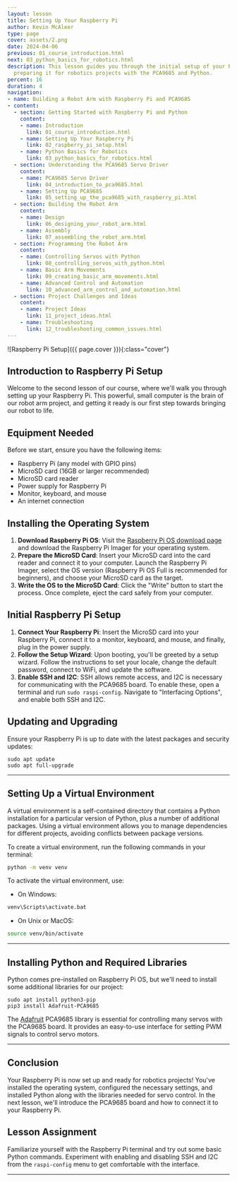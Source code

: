 ```yaml
---
layout: lesson
title: Setting Up Your Raspberry Pi
author: Kevin McAleer
type: page
cover: assets/2.png
date: 2024-04-06
previous: 01_course_introduction.html
next: 03_python_basics_for_robotics.html
description: This lesson guides you through the initial setup of your Raspberry Pi,
  preparing it for robotics projects with the PCA9685 and Python.
percent: 16
duration: 4
navigation:
- name: Building a Robot Arm with Raspberry Pi and PCA9685
- content:
  - section: Getting Started with Raspberry Pi and Python
    content:
    - name: Introduction
      link: 01_course_introduction.html
    - name: Setting Up Your Raspberry Pi
      link: 02_raspberry_pi_setup.html
    - name: Python Basics for Robotics
      link: 03_python_basics_for_robotics.html
  - section: Understanding the PCA9685 Servo Driver
    content:
    - name: PCA9685 Servo Driver
      link: 04_introduction_to_pca9685.html
    - name: Setting Up PCA9685
      link: 05_setting_up_the_pca9685_with_raspberry_pi.html
  - section: Building the Robot Arm
    content:
    - name: Design
      link: 06_designing_your_robot_arm.html
    - name: Assembly
      link: 07_assembling_the_robot_arm.html
  - section: Programming the Robot Arm
    content:
    - name: Controlling Servos with Python
      link: 08_controlling_servos_with_python.html
    - name: Basic Arm Movements
      link: 09_creating_basic_arm_movements.html
    - name: Advanced Control and Automation
      link: 10_advanced_arm_control_and_automation.html
  - section: Project Challenges and Ideas
    content:
    - name: Project Ideas
      link: 11_project_ideas.html
    - name: Troubleshooting
      link: 12_troubleshooting_common_issues.html
---
```



![Raspberry Pi Setup]({{ page.cover }}){:class="cover"}

## Introduction to Raspberry Pi Setup

Welcome to the second lesson of our course, where we'll walk you through setting up your Raspberry Pi. This powerful, small computer is the brain of our robot arm project, and getting it ready is our first step towards bringing our robot to life.

## Equipment Needed

Before we start, ensure you have the following items:

- Raspberry Pi (any model with GPIO pins)
- MicroSD card (16GB or larger recommended)
- MicroSD card reader
- Power supply for Raspberry Pi
- Monitor, keyboard, and mouse
- An internet connection

## Installing the Operating System

1. **Download Raspberry Pi OS**: Visit the [Raspberry Pi OS download page](https://www.raspberrypi.org/software/) and download the Raspberry Pi Imager for your operating system.
2. **Prepare the MicroSD Card**: Insert your MicroSD card into the card reader and connect it to your computer. Launch the Raspberry Pi Imager, select the OS version (Raspberry Pi OS Full is recommended for beginners), and choose your MicroSD card as the target.
3. **Write the OS to the MicroSD Card**: Click the "Write" button to start the process. Once complete, eject the card safely from your computer.

## Initial Raspberry Pi Setup

1. **Connect Your Raspberry Pi**: Insert the MicroSD card into your Raspberry Pi, connect it to a monitor, keyboard, and mouse, and finally, plug in the power supply.
2. **Follow the Setup Wizard**: Upon booting, you'll be greeted by a setup wizard. Follow the instructions to set your locale, change the default password, connect to WiFi, and update the software.
3. **Enable SSH and I2C**: SSH allows remote access, and I2C is necessary for communicating with the PCA9685 board. To enable these, open a terminal and run `sudo raspi-config`. Navigate to "Interfacing Options", and enable both SSH and I2C.

## Updating and Upgrading

Ensure your Raspberry Pi is up to date with the latest packages and security updates:

```shell
sudo apt update
sudo apt full-upgrade
```

---

## Setting Up a Virtual Environment

A virtual environment is a self-contained directory that contains a Python installation for a particular version of Python, plus a number of additional packages. Using a virtual environment allows you to manage dependencies for different projects, avoiding conflicts between package versions.

To create a virtual environment, run the following commands in your terminal:

```bash
python -m venv venv
```

To activate the virtual environment, use:

- On Windows:

```bash
venv\Scripts\activate.bat
```

- On Unix or MacOS:

```bash
source venv/bin/activate
```

---

## Installing Python and Required Libraries

Python comes pre-installed on Raspberry Pi OS, but we'll need to install some additional libraries for our project:

```shell
sudo apt install python3-pip
pip3 install Adafruit-PCA9685
```

The [Adafruit](https://www.adafruit.com/) PCA9685 library is essential for controlling many servos with the PCA9685 board. It provides an easy-to-use interface for setting PWM signals to control servo motors.

---

## Conclusion

Your Raspberry Pi is now set up and ready for robotics projects! You've installed the operating system, configured the necessary settings, and installed Python along with the libraries needed for servo control. In the next lesson, we'll introduce the PCA9685 board and how to connect it to your Raspberry Pi.

## Lesson Assignment

Familiarize yourself with the Raspberry Pi terminal and try out some basic Python commands. Experiment with enabling and disabling SSH and I2C from the `raspi-config` menu to get comfortable with the interface.

---
